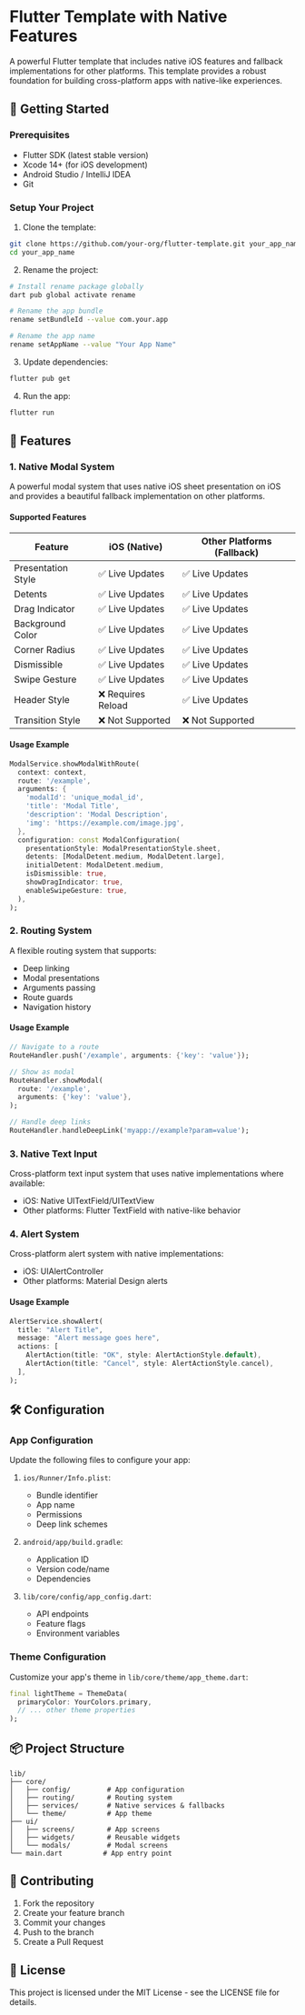 # Flutter Template with Native Features

A powerful Flutter template that includes native iOS features and fallback implementations for other platforms. This template provides a robust foundation for building cross-platform apps with native-like experiences.

## 🚀 Getting Started

### Prerequisites
- Flutter SDK (latest stable version)
- Xcode 14+ (for iOS development)
- Android Studio / IntelliJ IDEA
- Git

### Setup Your Project

1. Clone the template:
```bash
git clone https://github.com/your-org/flutter-template.git your_app_name
cd your_app_name
```

2. Rename the project:
```bash
# Install rename package globally
dart pub global activate rename

# Rename the app bundle
rename setBundleId --value com.your.app

# Rename the app name
rename setAppName --value "Your App Name"
```

3. Update dependencies:
```bash
flutter pub get
```

4. Run the app:
```bash
flutter run
```

## 📱 Features

### 1. Native Modal System
A powerful modal system that uses native iOS sheet presentation on iOS and provides a beautiful fallback implementation on other platforms.

#### Supported Features
| Feature | iOS (Native) | Other Platforms (Fallback) |
|---------|-------------|---------------------------|
| Presentation Style | ✅ Live Updates | ✅ Live Updates |
| Detents | ✅ Live Updates | ✅ Live Updates |
| Drag Indicator | ✅ Live Updates | ✅ Live Updates |
| Background Color | ✅ Live Updates | ✅ Live Updates |
| Corner Radius | ✅ Live Updates | ✅ Live Updates |
| Dismissible | ✅ Live Updates | ✅ Live Updates |
| Swipe Gesture | ✅ Live Updates | ✅ Live Updates |
| Header Style | ❌ Requires Reload | ✅ Live Updates |
| Transition Style | ❌ Not Supported | ❌ Not Supported |

#### Usage Example
```dart
ModalService.showModalWithRoute(
  context: context,
  route: '/example',
  arguments: {
    'modalId': 'unique_modal_id',
    'title': 'Modal Title',
    'description': 'Modal Description',
    'img': 'https://example.com/image.jpg',
  },
  configuration: const ModalConfiguration(
    presentationStyle: ModalPresentationStyle.sheet,
    detents: [ModalDetent.medium, ModalDetent.large],
    initialDetent: ModalDetent.medium,
    isDismissible: true,
    showDragIndicator: true,
    enableSwipeGesture: true,
  ),
);
```

### 2. Routing System
A flexible routing system that supports:
- Deep linking
- Modal presentations
- Arguments passing
- Route guards
- Navigation history

#### Usage Example
```dart
// Navigate to a route
RouteHandler.push('/example', arguments: {'key': 'value'});

// Show as modal
RouteHandler.showModal(
  route: '/example',
  arguments: {'key': 'value'},
);

// Handle deep links
RouteHandler.handleDeepLink('myapp://example?param=value');
```

### 3. Native Text Input
Cross-platform text input system that uses native implementations where available:
- iOS: Native UITextField/UITextView
- Other platforms: Flutter TextField with native-like behavior

### 4. Alert System
Cross-platform alert system with native implementations:
- iOS: UIAlertController
- Other platforms: Material Design alerts

#### Usage Example
```dart
AlertService.showAlert(
  title: "Alert Title",
  message: "Alert message goes here",
  actions: [
    AlertAction(title: "OK", style: AlertActionStyle.default),
    AlertAction(title: "Cancel", style: AlertActionStyle.cancel),
  ],
);
```

## 🛠 Configuration

### App Configuration
Update the following files to configure your app:

1. `ios/Runner/Info.plist`:
   - Bundle identifier
   - App name
   - Permissions
   - Deep link schemes

2. `android/app/build.gradle`:
   - Application ID
   - Version code/name
   - Dependencies

3. `lib/core/config/app_config.dart`:
   - API endpoints
   - Feature flags
   - Environment variables

### Theme Configuration
Customize your app's theme in `lib/core/theme/app_theme.dart`:
```dart
final lightTheme = ThemeData(
  primaryColor: YourColors.primary,
  // ... other theme properties
);
```

## 📦 Project Structure
```
lib/
├── core/
│   ├── config/         # App configuration
│   ├── routing/        # Routing system
│   ├── services/       # Native services & fallbacks
│   └── theme/          # App theme
├── ui/
│   ├── screens/        # App screens
│   ├── widgets/        # Reusable widgets
│   └── modals/         # Modal screens
└── main.dart          # App entry point
```

## 🤝 Contributing
1. Fork the repository
2. Create your feature branch
3. Commit your changes
4. Push to the branch
5. Create a Pull Request

## 📝 License
This project is licensed under the MIT License - see the LICENSE file for details.
